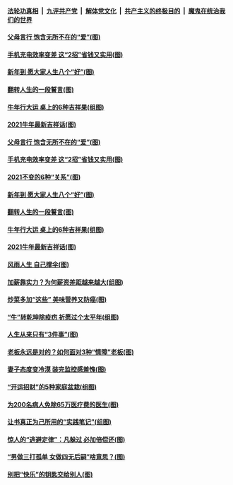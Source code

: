 

####  [法轮功真相](../../../../basic/blob/master/README.md?t=02140431) &nbsp;|&nbsp; [九评共产党](../../../../9ping.md/blob/master/README.md?t=02140431) &nbsp;|&nbsp; [解体党文化](../../../../jtdwh.md/blob/master/README.md?t=02140431)  &nbsp;|&nbsp; [共产主义的终极目的](../../../../gczydzjmd.md/blob/master/README.md?t=02140431) &nbsp;|&nbsp; [魔鬼在统治我们的世界](../../../../mgztzwmdsj.md/blob/master/README.md?t=02140431) 

#### [父母言行 饱含无所不在的“爱”(图)](../pages/p8/962383.md?t=02140431) 

#### [手机充电效率变差 这“2招”省钱又实用(图)](../pages/p8/962362.md?t=02140431) 

#### [新年到 愿大家人生八个“好”(图)](../pages/p8/962179.md?t=02140431) 

#### [翻转人生的一段誓言(图)](../pages/p8/962285.md?t=02140431) 

#### [牛年行大运 桌上的6种吉祥果(组图)](../pages/p8/962242.md?t=02140431) 

#### [2021牛年最新吉祥话(图)](../pages/p8/962193.md?t=02140431) 

#### [父母言行 饱含无所不在的“爱”(图)](../pages/p8/962383.md?t=02140431) 

#### [手机充电效率变差 这“2招”省钱又实用(图)](../pages/p8/962362.md?t=02140431) 

#### [2021不变的6种“关系”(图)](../pages/p8/962195.md?t=02140431) 

#### [新年到 愿大家人生八个“好”(图)](../pages/p8/962179.md?t=02140431) 

#### [翻转人生的一段誓言(图)](../pages/p8/962285.md?t=02140431) 

#### [牛年行大运 桌上的6种吉祥果(组图)](../pages/p8/962242.md?t=02140431) 

#### [2021牛年最新吉祥话(图)](../pages/p8/962193.md?t=02140431) 

#### [风雨人生 自己撑伞(图)](../pages/p8/962172.md?t=02140431) 

#### [加薪靠实力？为何薪资差距越来越大(组图)](../pages/p8/962200.md?t=02140431) 

#### [炒菜多加“这些” 美味营养又防癌(图)](../pages/p8/961648.md?t=02140431) 

#### [“牛”转乾坤除疫疠 祈愿过个太平年(组图)](../pages/p8/959437.md?t=02140431) 

#### [人生从来只有“3件事”(图)](../pages/p8/962007.md?t=02140431) 

#### [老板永远是对的？如何面对3种“情障”老板(图)](../pages/p8/962077.md?t=02140431) 

#### [妻子态度变冷漠 装完监控感羞愧(图)](../pages/p8/962046.md?t=02140431) 

#### [“开运招财”的5种家庭盆栽(组图)](../pages/p8/961645.md?t=02140431) 

#### [为200名病人免除65万医疗费的医生(图)](../pages/p8/961479.md?t=02140431) 

#### [让书真正为己所用的“实践笔记”(组图)](../pages/p8/961544.md?t=02140431) 

#### [惊人的“逃避定律”：凡躲过 必加倍偿还(图)](../pages/p8/961953.md?t=02140431) 

#### [“男做三打孤单 女做四无后嗣”啥意思？(图)](../pages/p8/961918.md?t=02140431) 

#### [别把“快乐”的钥匙交给别人(图)](../pages/p8/961472.md?t=02140431) 

